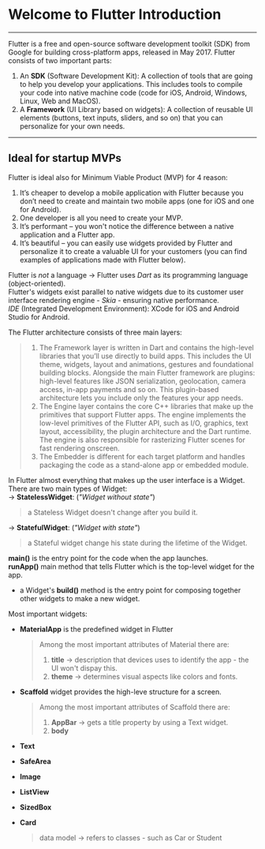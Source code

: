 Welcome to Flutter Introduction
===============================
-------------------------------

Flutter is a free and open-source software development toolkit (SDK) from Google for building cross-platform apps, released in May 2017. 
Flutter consists of two important parts:  
1) An **SDK** (Software Development Kit): A collection of tools that are going to help you develop your applications. This includes tools to compile your code into native machine code (code for iOS, Android, Windows, Linux, Web and MacOS).  
2) A **Framework** (UI Library based on widgets): A collection of reusable UI elements (buttons, text inputs, sliders, and so on) that you can personalize for your own needs.  

-------------------------------
## Ideal for startup MVPs
Flutter is ideal also for Minimum Viable Product (MVP) for 4 reason:

1) It’s cheaper to develop a mobile application with Flutter because you don’t need to create and maintain two mobile apps (one for iOS and one for Android).  
2) One developer is all you need to create your MVP.  
3) It’s performant – you won't notice the difference between a native application and a Flutter app.  
4) It’s beautiful – you can easily use widgets provided by Flutter and personalize it to create a valuable UI for your customers (you can find examples of applications made with Flutter below).  


Flutter is _not_ a language -> Flutter uses *Dart* as its programming language (object-oriented).  
Flutter's widgets exist parallel to native widgets due to its customer user interface rendering
engine - *Skia* - ensuring native performance.  
*IDE* (Integrated Development Environment): XCode for iOS and Android Studio for Android.  

The Flutter architecture consists of three main layers:  
 > 1. The Framework layer is written in Dart and contains the high-level libraries that you’ll use directly to build apps. This includes the UI theme, widgets, layout and animations, gestures and foundational building blocks. Alongside the main Flutter framework are plugins: high-level features like JSON serialization, geolocation, camera access, in-app payments and so on. This plugin-based architecture lets you include only the features your app needs.
 > 2. The Engine layer contains the core C++ libraries that make up the primitives that support Flutter apps. The engine implements the low-level primitives of the Flutter API, such as I/O, graphics, text layout, accessibility, the plugin architecture and the Dart runtime. The engine is also responsible for rasterizing Flutter scenes for fast rendering onscreen.
 > 3. The Embedder is different for each target platform and handles packaging the code as a stand-alone app or embedded module.

In Flutter almost everything that makes up the user interface is a Widget.  
There are two main types of Widget:  
->  __StatelessWidget__: (*"Widget without state"*)  
> a Stateless Widget doesn't change after you build it.  

->  __StatefulWidget__: (*"Widget with state"*)  
> a Stateful widget change his state during the lifetime of the Widget.  

__main()__ is the entry point for the code when the app launches.  
__runApp()__ main method that tells Flutter which is the top-level widget for the app.  

- a Widget's __build()__ method is the entry point for composing together other widgets to make a
  new widget.

Most important widgets:  
- __MaterialApp__ is the predefined widget in Flutter  
  > Among the most important attributes of Material there are:
  > 1. __title__ -> description that devices uses to identify the app - the UI won't dispay this.
  > 2. __theme__ -> determines visual aspects like colors and fonts.
  
- __Scaffold__ widget provides the high-leve structure for a screen.  
  > Among the most important attributes of Scaffold there are:
  > 1. __AppBar__ -> gets a title property by using a Text widget.
  > 2. __body__

- __Text__  
- __SafeArea__  
- __Image__  
- __ListView__  
- __SizedBox__  
- __Card__  
  
  > data model -> refers to classes - such as Car or Student
